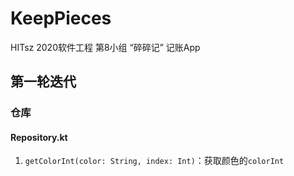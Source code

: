 # KeepPieces
HITsz 2020软件工程 第8小组 “碎碎记” 记账App

## 第一轮迭代
### 仓库
#### Repository.kt
1. `getColorInt(color: String, index: Int)`：获取颜色的`colorInt`